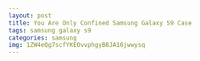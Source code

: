 ```yaml
---
layout: post
title: You Are Only Confined Samsung Galaxy S9 Case
tags: samsung galaxy s9
categories: samsung
img: 1ZW4eQg7scfYKEOvvphgyB8JA16jwwysq
---
```


